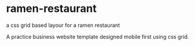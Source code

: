 # ramen-restaurant
a css grid based layour for a ramen restaurant

A practice business website template designed mobile first using css grid.
